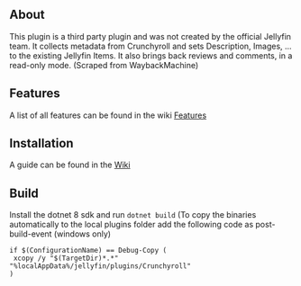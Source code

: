 ## About

This plugin is a third party plugin and was not created by the official Jellyfin team.
It collects metadata from Crunchyroll and sets Description, Images, ... to the existing Jellyfin Items.
It also brings back reviews and comments, in a read-only mode. (Scraped from WaybackMachine)

## Features
A list of all features can be found in the wiki [Features](../../wiki/Features)

## Installation
A guide can be found in the [Wiki](../../wiki/Installation)

## Build

Install the dotnet 8 sdk and run `dotnet build` 
(To copy the binaries automatically to the local plugins folder add the following code as post-build-event (windows only)
```
if $(ConfigurationName) == Debug-Copy (
 xcopy /y "$(TargetDir)*.*" "%localAppData%/jellyfin/plugins/Crunchyroll"
)
```